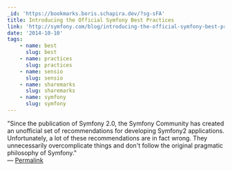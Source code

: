 ```yaml
---
_id: 'https://bookmarks.boris.schapira.dev/?sg-sFA'
title: Introducing the Official Symfony Best Practices
link: 'http://symfony.com/blog/introducing-the-official-symfony-best-practices'
date: '2014-10-10'
tags:
    - name: best
      slug: best
    - name: practices
      slug: practices
    - name: sensio
      slug: sensio
    - name: sharemarks
      slug: sharemarks
    - name: symfony
      slug: symfony
---
```


&quot;Since the publication of Symfony 2.0, the Symfony Community has created an
unofficial set of recommendations for developing Symfony2 applications.
Unfortunately, a lot of these recommendations are in fact wrong. They
unnecessarily overcomplicate things and don't follow the original pragmatic
philosophy of Symfony.&quot; <br>&#8212;
<a href="https://bookmarks.boris.schapira.dev/?sg-sFA" title="Permalink">Permalink</a>
